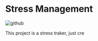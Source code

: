 # Stress Management
![github](https://img.shields.io/badge/Python-0000e6?logoColor=white)

This project is a stress traker, just cre
